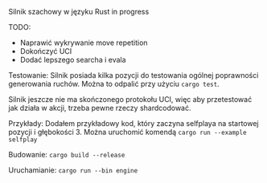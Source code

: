 Silnik szachowy w języku Rust in progress

TODO: 
- Naprawić wykrywanie move repetition
- Dokończyć UCI
- Dodać lepszego searcha i evala

Testowanie:
Silnik posiada kilka pozycji do testowania ogólnej poprawności generowania ruchów.
Można to odpalić przy użyciu `cargo test`.

Silnik jeszcze nie ma skończonego protokołu UCI, więc aby przetestować jak działa w akcji,
trzeba pewne rzeczy shardcodować.

Przykłady:
Dodałem przykładowy kod, który zaczyna selfplaya na startowej pozycji i głębokości 3.
Można uruchomić komendą `cargo run --example selfplay`

Budowanie:
`cargo build --release`

Uruchamianie:
`cargo run --bin engine`
